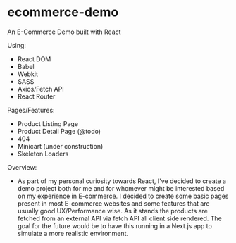 # ecommerce-demo
An E-Commerce Demo built with React

Using:
- React DOM
- Babel
- Webkit
- SASS
- Axios/Fetch API
- React Router

Pages/Features:
- Product Listing Page
- Product Detail Page (@todo)
- 404
- Minicart (under construction)
- Skeleton Loaders

Overview:
- As part of my personal curiosity towards React, I've decided to create a demo project both for me and for whomever might be interested based on my experience in E-commerce. I decided to create some basic pages present in most E-commerce websites and some features that are usually good UX/Performance wise. As it stands the products are fetched from an external API via fetch API all client side rendered. The goal for the future would be to have this running in a Next.js app to simulate a more realistic environment.